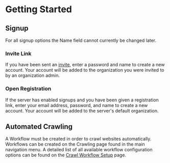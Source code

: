 # Getting Started

## Signup

For all signup options the Name field cannot currently be changed later.

### Invite Link

If you have been sent an [invite](org-settings#members), enter a password and name to create a new account. Your account will be added to the organization you were invited to by an organization admin.

### Open Registration

If the server has enabled signups and you have been given a registration link, enter your email address, password, and name to create a new account. Your account will be added to the server's default organization.

## Automated Crawling

A Workflow must be created in order to crawl websites automatically. Workflows can be created on the Crawling page found in the main navigation menu. A detailed list of all available workflow configuration options can be found on the [Crawl Workflow Setup](workflow-setup) page.